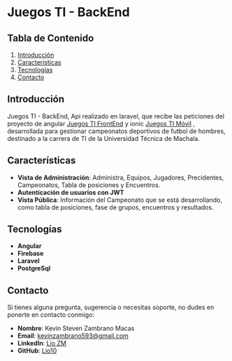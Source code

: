 # Juegos TI - BackEnd

## Tabla de Contenido

1. [Introducción](#introducción)
2. [Características](#características)
3. [Tecnologías](#tecnologías)
4. [Contacto](#contacto)

## Introducción

Juegos TI - BackEnd, Api realizado en laravel, que recibe las peticiones del proyecto de angular [Juegos TI FrontEnd](https://github.com/Lio10jr/juegos-ti-frontend) y ionic [Juegos TI Móvil](https://github.com/Lio10jr/juegostic_mv) , desarrollada para gestionar campeonatos deportivos de futbol de hombres, destinado a la carrera de TI de la Universidad Técnica de Machala.

## Características

- **Vista de Administración**: Administra, Equipos, Jugadores, Precidentes, Campeonatos, Tabla de posiciones y Encuentros.
- **Autenticación de usuarios con JWT**
- **Vista Pública**: Información del Campeonato que se está desarrollando, como tabla de posiciones, fase de grupos, encuentros y resultados.

## Tecnologías

- **Angular**
- **Firebase**
- **Laravel**
- **PostgreSql**

## Contacto

Si tienes alguna pregunta, sugerencia o necesitas soporte, no dudes en ponerte en contacto conmigo:

- **Nombre**: Kevin Steven Zambrano Macas
- **Email**: kevinzambrano593@gmail.com
- **LinkedIn**: [Lio ZM](https://www.linkedin.com/in/lio-zm-09883431a/)
- **GitHub**: [Lio10](https://github.com/Lio10jr)
